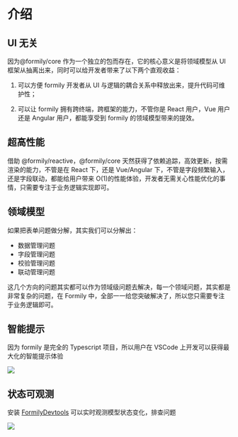# 介绍

## UI 无关

因为@formily/core 作为一个独立的包而存在，它的核心意义是将领域模型从 UI 框架从抽离出来，同时可以给开发者带来了以下两个直观收益：

1. 可以方便 formily 开发者从 UI 与逻辑的耦合关系中释放出来，提升代码可维护性；

2. 可以让 formily 拥有跨终端，跨框架的能力，不管你是 React 用户，Vue 用户还是 Angular 用户，都能享受到 formily 的领域模型带来的提效。

## 超高性能

借助 @formily/reactive，@formily/core 天然获得了依赖追踪，高效更新，按需渲染的能力，不管是在 React 下，还是 Vue/Angular 下，不管是字段频繁输入，还是字段联动，都能给用户带来 O(1)的性能体验，开发者无需关心性能优化的事情，只需要专注于业务逻辑实现即可。

## 领域模型

如果把表单问题做分解，其实我们可以分解出：

- 数据管理问题
- 字段管理问题
- 校验管理问题
- 联动管理问题

这几个方向的问题其实都可以作为领域级问题去解决，每一个领域问题，其实都是非常复杂的问题，在 Formily 中，全部一一给您突破解决了，所以您只需要专注于业务逻辑即可。

## 智能提示

因为 formily 是完全的 Typescript 项目，所以用户在 VSCode 上开发可以获得最大化的智能提示体验

![](https://img.alicdn.com/imgextra/i2/O1CN01yiREHk1X95KJPPz1c_!!6000000002880-2-tps-2014-868.png)

## 状态可观测

安装 [FormilyDevtools](https://chrome.google.com/webstore/detail/formily-devtools/kkocalmbfnplecdmbadaapgapdioecfm?hl=zh-CN) 可以实时观测模型状态变化，排查问题

![](//img.alicdn.com/imgextra/i4/O1CN01DSci5h1rAGfRafpXw_!!6000000005590-2-tps-2882-1642.png)
